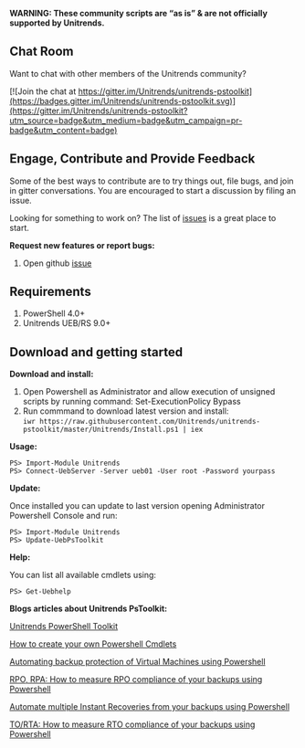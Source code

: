 **WARNING: These community scripts are “as is” & are not officially supported by Unitrends.**

Chat Room
---------

Want to chat with other members of the Unitrends community?

[![Join the chat at https://gitter.im/Unitrends/unitrends-pstoolkit](https://badges.gitter.im/Unitrends/unitrends-pstoolkit.svg)](https://gitter.im/Unitrends/unitrends-pstoolkit?utm_source=badge&utm_medium=badge&utm_campaign=pr-badge&utm_content=badge)

Engage, Contribute and Provide Feedback
---------------------------------------

Some of the best ways to contribute are to try things out, file bugs, and join in gitter conversations. You are encouraged to start a discussion by filing an issue. 

Looking for something to work on? The list of [issues](https://github.com/Unitrends/unitrends-pstoolkit/issues) is a great place to start.

**Request new features or report bugs:**

1. Open github [issue](https://github.com/Unitrends/unitrends-pstoolkit/issues)

Requirements
---------------------------------------

1. PowerShell 4.0+
2. Unitrends UEB/RS 9.0+

Download and getting started
---------------------------------------

**Download and install:**

1. Open Powershell as Administrator and allow execution of unsigned scripts by running command: Set-ExecutionPolicy Bypass
2. Run commmand to download latest version and install:  
``` iwr https://raw.githubusercontent.com/Unitrends/unitrends-pstoolkit/master/Unitrends/Install.ps1 | iex ```

**Usage:**

    PS> Import-Module Unitrends
    PS> Connect-UebServer -Server ueb01 -User root -Password yourpass

**Update:**

Once installed you can update to last version opening Administrator Powershell Console and run:

    PS> Import-Module Unitrends
    PS> Update-UebPsToolkit

**Help:**

You can list all available cmdlets using:

    PS> Get-Uebhelp

**Blogs articles about Unitrends PsToolkit:**

[Unitrends PowerShell Toolkit](http://blogs.unitrends.com/unitrends-powershell-toolkit/)  
  
[How to create your own Powershell Cmdlets](http://blogs.unitrends.com/create-powershell-cmdlets/)  
  
[Automating backup protection of Virtual Machines using Powershell](http://blogs.unitrends.com/automating-backup-protection-virtual-machines-using-powershell/)  
  
[RPO, RPA: How to measure RPO compliance of your backups using Powershell](http://blogs.unitrends.com/rpo-rpa-measure-rpo-compliance-backups-using-powershell/)  
  
[Automate multiple Instant Recoveries from your backups using Powershell](http://blogs.unitrends.com/automate-multiple-instant-recoveries-backups-using-powershell/)  
  
[TO/RTA: How to measure RTO compliance of your backups using Powershell](http://blogs.unitrends.com/rtorta-measure-rto-compliance-backups-using-powershell/)  


